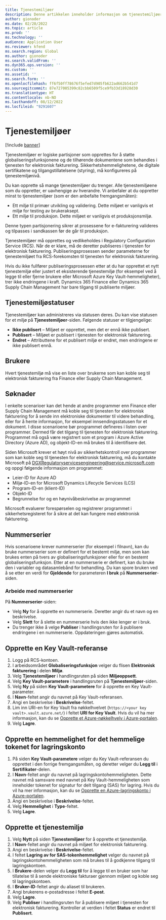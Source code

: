 ```yaml
---
title: Tjenestemiljøer
description: Denne artikkelen inneholder informasjon om tjenestemiljøer for elektronisk fakturering, og forklarer hvordan du konfigurerer dem.
author: gionoder
ms.date: 02/28/2022
ms.topic: article
ms.prod: ''
ms.technology: ''
audience: Application User
ms.reviewer: kfend
ms.search.region: Global
ms.author: gionoder
ms.search.validFrom: ''
ms.dyn365.ops.version: ''
ms.custom: ''
ms.assetid: ''
ms.search.form: ''
ms.openlocfilehash: ff6f50ff78676f5efed7d905fb622ad662b541d7
ms.sourcegitcommit: 87e727005399c82cbb6509f5ce9fb33d18928d30
ms.translationtype: HT
ms.contentlocale: nb-NO
ms.lasthandoff: 08/12/2022
ms.locfileid: "9291607"
---
```

# <a name="service-environments"></a>Tjenestemiljøer

[!include [banner](../includes/banner.md)]

Tjenestemiljøer er logiske partisjoner som opprettes for å støtte globaliseringsfunksjonene og de tilhørende dokumentene som behandles i tjenesten for elektronisk fakturering. Sikkerhetshemmelighetene, de digitale sertifikatene og tilgangstillatelsene (styring), må konfigureres på tjenestemiljønivå.

Du kan opprette så mange tjenestemiljøer du trenger. Alle tjenestemiljøene som du oppretter, er uavhengige av hverandre. Vi anbefaler at du oppretter minst to tjenestemiljøer (som er den anbefalte fremgangsmåten):

- Ett miljø til primær utvikling og validering. Dette miljøet er vanligvis et miljø for testing av brukeraksept.
- Ett miljø til produksjon. Dette miljøet er vanligvis et produksjonsmiljø.

Denne typen partisjonering sikrer at prosessene for e-fakturering valideres og tilpasses i sandkassen før de går til produksjon.

Tjenestemiljøer må opprettes og vedlikeholdes i Regulatory Configuration Service (RCS). Når de er klare, må de deretter publiseres i tjenesten for elektronisk fakturering. Publiseringsprosessen sender parameterne for tjenestemiljøet fra RCS-forekomsten til tjenesten for elektronisk fakturering.

Hvis du ikke fullfører publiseringsprosessen etter at du har opprettet et nytt tjenestemiljø eller justert et eksisterende tjenestemiljø (for eksempel ved å legge til eller fjerne brukere eller Microsoft Azure Key Vault-hemmeligheter), trer ikke endringene i kraft. Dynamics 365 Finance eller Dynamics 365 Supply Chain Management har bare tilgang til publiserte miljøer.

## <a name="service-environment-statuses"></a>Tjenestemiljøstatuser

Tjenestemiljøer kan administreres via statusen deres. Du kan vise statusen for et miljø på **Tjenestemiljøer**-siden. Følgende statuser er tilgjengelige:

- **Ikke publisert** – Miljøet er opprettet, men det er ennå ikke publisert.
- **Publisert** – Miljøet er publisert i tjenesten for elektronisk fakturering.
- **Endret** – Attributtene for et publisert miljø er endret, men endringene er ikke publisert ennå.

## <a name="users"></a>Brukere

Hvert tjenestemiljø må vise en liste over brukerne som kan koble seg til elektronisk fakturering fra Finance eller Supply Chain Management.

## <a name="applications"></a>Søknader

I enkelte scenarioer kan det hende at andre programmer enn Finance eller Supply Chain Management må koble seg til tjenesten for elektronisk fakturering for å sende inn elektroniske dokumenter til videre behandling, eller for å hente informasjon, for eksempel innsendingsstatusen for et dokument. I disse scenarioene bør programmet defineres i listen over programmer. Dermed får det tilgang til tjenesten for elektronisk fakturering. Programmet må også være registrert som et program i Azure Active Directory (Azure AD), og objekt-ID-en må brukes til å identifisere det. 

Siden Microsoft krever et høyt nivå av sikkerhetskontroll over programmer som kan koble seg til tjenesten for elektronisk fakturering, må du kontakte Microsoft på <DGXRegulatoryservicesengineering@service.microsoft.com> og oppgi følgende informasjon om programmet:

- Leier-ID for Azure AD
- Miljø-ID-en for Microsoft Dynamics Lifecycle Services (LCS)
- Program-ID-en (klient-ID)
- Objekt-ID
- Begrunnelse for og en høynivåbeskrivelse av programmet

Microsoft evaluerer forespørselen og registrerer programmet i sikkerhetsregisteret for å sikre at det kan fungere med elektronisk fakturering.

## <a name="number-sequences"></a>Nummerserier

Hvis scenarioene krever nummerserier (for eksempel i filnavn), kan du bruke nummerserier som er definert for et bestemt miljø, men som kan brukes enten på tvers av globaliseringsfunksjoner eller for en bestemt globaliseringsfunksjon. Etter at en nummerserie er definert, kan du bruke den i variabler og datasamlebånd for behandling. Du kan spore bruken ved å se etter en verdi for **Gjeldende** for parameteren **I bruk** på **Nummerserier**-siden.

### <a name="working-with-number-sequences"></a>Arbeide med nummerserier
På **Nummerserier**-siden: 

- Velg **Ny** for å opprette en nummerserie. Deretter angir du et navn og en beskrivelse. 
- Velg **Slett** for å slette en nummerserie hvis den ikke lenger er i bruk.
- Du trenger ikke å velge **Publiser** i handlingsruten for å publisere endringene i en nummerserie. Oppdateringen gjøres automatisk.

## <a name="create-a-key-vault-reference"></a>Opprette en Key Vault-referanse

1. Logg på RCS-kontoen.
2. I arbeidsområdet **Globaliseringsfunksjon** velger du flisen **Elektronisk fakturering** i delen **Miljø**.
3. Velg **Tjenestemiljøer** i handlingsruten på siden **Miljøoppsett**.
4. Velg **Key Vault-parametere** i handlingsruten på **Tjenestemiljøer**-siden.
5. Velg **Ny** på siden **Key Vault-parametere** for å opprette en Key Vault-parameter.
6. I **Navn**-feltet angir du navnet på Key Vault-referansen.
7. Angi en beskrivelse i **Beskrivelse**-feltet.
8. Lim inn URI-en for Key Vault fra nøkkelhvelvet (`https://<your key vault>.vault.azure.net/`) i feltet **URI for Key Vault**. Hvis du vil ha mer informasjon, kan du se [Opprette et Azure-nøkkelhvelv i Azure-portalen](e-invoicing-create-azure-key-vault-azure-portal.md).
9. Velg **Lagre**.
    
## <a name="create-a-secret-for-the-storage-account-secret-token"></a>Opprette en hemmelighet for det hemmelige tokenet for lagringskonto

1. På siden **Key Vault-parametere** velger du Key Vault-referansen du opprettet i den forrige fremgangsmåten, og deretter velger du **Legg til** i **Sertifikater**-delen.
2. I **Navn**-feltet angir du navnet på lagringskontohemmeligheten. Dette navnet må samsvare med navnet på Key Vault-hemmeligheten som inneholder tokenet for signatur for delt tilgang (SAS) for lagring. Hvis du vil ha mer informasjon, kan du se [Opprette en Azure-lagringskonto i Azure-portalen](e-invoicing-create-azure-storage-account-azure-portal.md). 
3. Angi en beskrivelse i **Beskrivelse**-feltet.
4. Velg **Hemmelighet** i **Type**-feltet.
5. Velg **Lagre**.
    
## <a name="create-a-service-environment"></a>Opprette et tjenestemiljø

1. Velg **Nytt** på siden **Tjenestemiljøer** for å opprette et tjenestemiljø.
2. I **Navn**-feltet angir du navnet på miljøet for elektronisk fakturering.
3. Angi en beskrivelse i **Beskrivelse**-feltet.
4. I feltet **Lagring av for SAS-tokenhemmelighet** velger du navnet på lagringskontohemmeligheten som må brukes til å godkjenne tilgang til lagringskontoen.
5. I **Brukere**-delen velger du **Legg til** for å legge til en bruker som har tillatelse til å sende elektroniske fakturaer gjennom miljøet og koble seg til lagringskontoen.
6. I **Bruker-ID**-feltet angir du aliaset til brukeren. 
7. Angi brukerens e-postadresse i feltet **E-post**.
8. Velg **Lagre**.
9. Velg **Publiser** i handlingsruten for å publisere miljøet i tjenesten for elektronisk fakturering. Kontroller at verdien i feltet **Status** er endret til **Publisert**.
